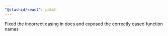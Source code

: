 ```yaml
---
"@slashid/react": patch
---
```


Fixed the incorrect casing in docs and exposed the correctly cased function names
